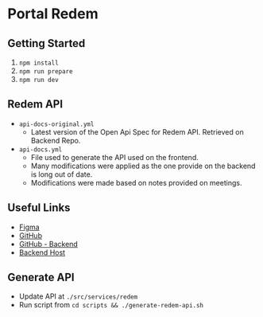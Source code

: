 # Portal Redem

## Getting Started

1. `npm install`
2. `npm run prepare`
3. `npm run dev`

## Redem API

- `api-docs-original.yml`
  - Latest version of the Open Api Spec for Redem API. Retrieved on Backend Repo.
- `api-docs.yml`
  - File used to generate the API used on the frontend.
  - Many modifications were applied as the one provide on the backend is long out of date.
  - Modifications were made based on notes provided on meetings.

## Useful Links

- [Figma](https://www.figma.com/design/0bqBQXwZ9pG4J2XZk6ag0U/Plataforma-ReDem?node-id=0-1&t=c0VsGSvQibnbAu79-0)
- [GitHub](https://github.com/Portal-da-Classe-Politica/portal-da-classse-politica)
- [GitHub - Backend](https://github.com/Portal-da-Classe-Politica/portal-da-classe-back/tree/main)
- [Backend Host](https://portal-da-classe-back.onrender.com)

## Generate API

- Update API at `./src/services/redem`
- Run script from `cd scripts && ./generate-redem-api.sh`
